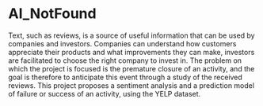 # AI_NotFound
Text, such as reviews, is a source of useful information that can be used by companies and investors. Companies can understand how customers appreciate their products and what improvements they can make, investors are facilitated  to choose the right company to invest in. The problem on which the project is focused is the premature closure of an activity, and the goal is therefore to anticipate this event through a study of the received reviews. This project proposes a sentiment analysis and a prediction model of failure or success of an activity, using the YELP dataset.
